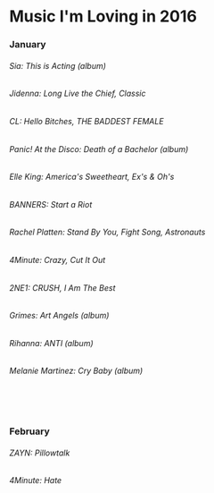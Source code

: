 <h1>Music I'm Loving in 2016</h1>

<h3>January</h3>
<h6>Sia: This is Acting (album)</h6>
<h6>Jidenna: Long Live the Chief, Classic</h6>
<h6>CL: Hello Bitches, THE BADDEST FEMALE</h6>
<h6>Panic! At the Disco: Death of a Bachelor (album)</h6>
<h6>Elle King: America's Sweetheart, Ex's & Oh's</h6>
<h6>BANNERS: Start a Riot</h6>
<h6>Rachel Platten: Stand By You, Fight Song, Astronauts</h6>
<h6>4Minute: Crazy, Cut It Out</h6>
<h6>2NE1: CRUSH, I Am The Best</h6>
<h6>Grimes: Art Angels (album)</h6>
<h6>Rihanna: ANTI (album)</h6>
<h6>Melanie Martinez: Cry Baby (album)</h6>
<br><br>
<h3>February</h3>
<h6>ZAYN: Pillowtalk</h6>
<h6>4Minute: Hate</h6>

